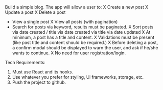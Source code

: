 Build a simple blog. The app will allow a user to:
X Create a new post
X Update a post
X Delete a post

- View a single post
  X View all posts (with pagination)
- Search for posts via keyword, results must be paginated.
  X Sort posts via date created / title
  via date created
  via title
  via date updated
  X At minimum, a post has a title and content.
  X Validations must be present (like post title and content should be required.)
  X Before deleting a post, a confirm modal should be displayed to warn the user, and ask if he/she wants to continue.
  X No need for user registration/login.

Tech Requirements:

1. Must use React and its hooks.
2. Use whatever you prefer for styling, UI frameworks, storage, etc.
3. Push the project to github.

